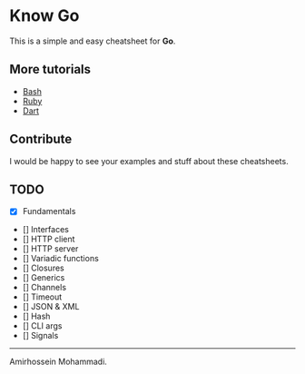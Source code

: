 # Know Go

This is a simple and easy cheatsheet for **Go**.

## More tutorials

- [Bash](https://github.com/BlackIQ/know-bash)
- [Ruby](https://github.com/BlackIQ/know-ruby)
- [Dart](https://github.com/Dartians/Dart-Cheatsheet)

## Contribute

I would be happy to see your examples and stuff about these cheatsheets.

## TODO

- [x] Fundamentals
- [] Interfaces
- [] HTTP client
- [] HTTP server
- [] Variadic functions
- [] Closures
- [] Generics
- [] Channels
- [] Timeout
- [] JSON & XML
- [] Hash
- [] CLI args
- [] Signals

---

Amirhossein Mohammadi.
